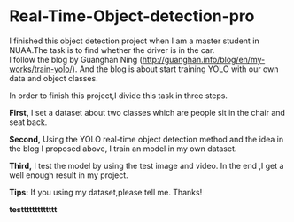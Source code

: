 # Real-Time-Object-detection-pro
I finished this object detection project when I am a master student in NUAA.The task is to find whether the driver is in the car.<br> 
l follow the blog by Guanghan Ning (http://guanghan.info/blog/en/my-works/train-yolo/). And the blog is about start training YOLO with our own data and object classes.

In order to finish this project,I divide this task in three steps.

**First,** I set a dataset about two classes which are people sit in the chair and seat back.

**Second,** Using the YOLO real-time object detection method and the idea in the blog I proposed above, I train an model in my own dataset.

**Third,** I test the model by using  the test image and video. In the end ,I get a well enough result in my project.


**Tips:** If you using my dataset,please tell me. Thanks!


**testtttttttttttt**